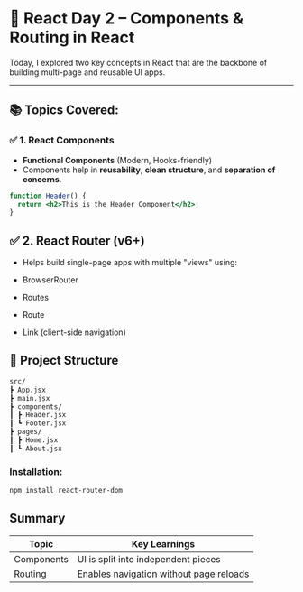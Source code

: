 # 📅 React Day 2 – Components & Routing in React

Today, I explored two key concepts in React that are the backbone of building multi-page and reusable UI apps.

---

## 📚 Topics Covered:

### ✅ 1. React Components

- **Functional Components** (Modern, Hooks-friendly)
- Components help in **reusability**, **clean structure**, and **separation of concerns**.

```jsx
function Header() {
  return <h2>This is the Header Component</h2>;
}
```

## ✅ 2. React Router (v6+)

- Helps build single-page apps with multiple "views" using:

- BrowserRouter

- Routes

- Route

- Link (client-side navigation)

## 🧠 Project Structure

```bash
src/
┣ App.jsx
┣ main.jsx
┣ components/
┃ ┣ Header.jsx
┃ ┗ Footer.jsx
┣ pages/
┃ ┣ Home.jsx
┃ ┗ About.jsx
```

### Installation:

```bash
npm install react-router-dom
```
## Summary

| Topic      | Key Learnings                           |
| ---------- | --------------------------------------- |
| Components | UI is split into independent pieces     |
| Routing    | Enables navigation without page reloads |
